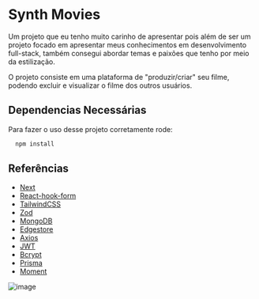 
# Synth Movies

Um projeto que eu tenho muito carinho de apresentar pois além de ser um projeto focado em apresentar meus conhecimentos em desenvolvimento full-stack, também consegui abordar temas e paixões que tenho por meio da estilização.

O projeto consiste em uma plataforma de "produzir/criar" seu filme, podendo excluir e visualizar o filme dos outros usuários.





 




## Dependencias Necessárias

Para fazer o uso desse projeto corretamente rode:

```bash
  npm install 
```



## Referências



 - [Next](https://nextjs.org/)
 - [React-hook-form](https://react-hook-form.com/)
 - [TailwindCSS](https://tailwindcss.com/)
 - [Zod](https://zod.dev/)
 - [MongoDB](https://www.mongodb.com/)
 - [Edgestore](https://edgestore.dev/docs/quick-start)
 - [Axios](https://axios-http.com/ptbr/docs/intro)
 - [JWT](https://www.npmjs.com/package/jsonwebtoken)
 - [Bcrypt](https://www.npmjs.com/package/bcrypt)
 - [Prisma](https://www.prisma.io/)
 - [Moment](https://momentjs.com/)
 
 


![image](https://github.com/devIgor1/synth-movies/assets/88665118/1b9df8d3-8361-4f22-83e7-6f33b0f0d1d3)
